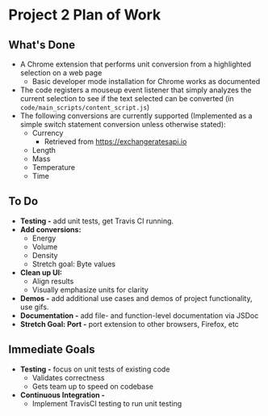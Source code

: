 # Project 2 Plan of Work

## What's Done
* A Chrome extension that performs unit conversion from a highlighted selection on a web page
  * Basic developer mode installation for Chrome works as documented
* The code registers a mouseup event listener that simply analyzes the current selection to see if the text selected can be converted (in `code/main_scripts/content_script.js`)
* The following conversions are currently supported (Implemented as a simple switch statement conversion unless otherwise stated):
  * Currency
    * Retrieved from https://exchangeratesapi.io
  * Length
  * Mass
  * Temperature
  * Time

## To Do
* **Testing -** add unit tests, get Travis CI running.
* **Add conversions:**<br>
  * Energy
  * Volume<br>
  * Density<br>
  * Stretch goal: Byte values<br>
* **Clean up UI:**<br>
  * Align results<br>
  * Visually emphasize units for clarity<br>
* **Demos -** add additional use cases and demos of project functionality, use gifs.
* **Documentation -** add file- and function-level documentation via JSDoc
* **Stretch Goal: Port -** port extension to other browsers, Firefox, etc

## Immediate Goals
* **Testing -** focus on unit tests of existing code
  * Validates correctness
  * Gets team up to speed on codebase
* **Continuous Integration -** 
  * Implement TravisCI testing to run unit testing
